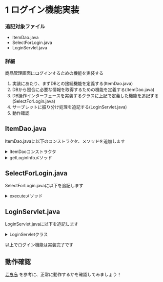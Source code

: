 # 1 ログイン機能実装

### 追記対象ファイル

- ItemDao.java
- SelectForLogin.java
- LoginServlet.java

### 詳細  
商品管理画面にログインするための機能を実装する

1. 実装にあたり、まずDBとの接続機能を定義する(ItemDao.java)
2. DBから照合に必要な情報を取得するための機能を定義する(ItemDao.java)
3. DB操作インターフェースを実装するクラスに上記で定義した機能を追記する(SelectForLogin.java)
4. サーブレットに振り分け処理を追記する(LoginServlet.java)
5. 動作確認

## ItemDao.java
ItemDao.javaに以下のコンストラクタ、メソッドを追加します
<details>
    <summary>ItemDaoコンストラクタ</summary>
    <div>

| 項目 | 内容 |
| --- | --- |
| アクセス修飾子 | public |
| コンストラクタ(書式) | ItemDao() |
| throws | SQLException |
| 仕様 | DBに接続する |

#### 以下の手順で機能を実装してください

- String型の変数『url』を宣言し、文字列"jdbc:mysql://localhost:3306/javaexam?serverTimezone=UTC"を代入
- String型の変数『user』を宣言し、文字列”root”を代入
- String型の変数『pass』を宣言し、文字列”root”を代入
- 『DriverManager』クラスのstaticメソッド『getConnection』の引数に上記の『url』『user』『pass』を順番に渡し、クラス直下で宣言している変数『con』にその戻り値を代入する

　　　
    </div>
</details>

<details>
    <summary>getLoginInfoメソッド</summary>
    <div>
| 項目 | 内容 |
| --- | --- |
| アクセス修飾子 | public |
| 戻り値 | int |
| メソッド(引数) | getLoginInfo(String name, String pass) |
| 仕様 | 引数に受取る『name』,『pass』をもとに『user』テーブルに問い合わせ、データを取得できた場合(照合成功した場合)は取得件数である『1』を,できなかった場合は『0』を戻り値として返す |

#### 以下の手順で機能を実装してください

- クラス直下で宣言している変数『sql』に文字列” select * from user where name = ? and password = ?”を代入
- クラス直下で宣言している変数『con』のメソッド『prepareStatement』の引数に上記の変数『sql』を渡し、その戻り値をクラス直下で宣言した変数『ps』に代入
- 変数『ps』のメソッド『setString』の第一引数に『1』、代二引数に引数『name』を渡して実行
- 変数『ps』のメソッド『setString』の第一引数に『2』、代二引数に引数『pass』を渡して実行
- try句とfinally句を用意する

tryブロック内に以下を記述

- 変数『ps』のメソッド『exceteQuery』(引数なし)の戻り値をクラス直下で宣言した変数『rs』に代入
- 『rs.next()』を記述(カーソルを次の行に移動)
- 戻り値として『rs.getRow()』の実行結果を返す (照合に成功した場合に『1』が、失敗した場合に『0』が返る)

以上でtryブロックは閉じます  
finallyブロック内に以下を記述

- 『ps.close();』を記述(リソースの開放)  

以上でfinallyブロックは閉じます
　
　　　
    </div>
</details>

## SelectForLogin.java
SelectForLogin.javaに以下を追記します

<details>
    <summary>executeメソッド</summary>
    <div>
#### 以下の画像とヒントを参考に機能を実装してください

![web](./Image/Image21.png)

1. ItemDaoクラスの変数『dao』を宣言し、『null』を代入
2. 宣言した変数『dao』にItemDaoクラスをインスタンス化し、代入
3. 変数『dao』のメソッド『getLoginInfo』の第一引数に変数『name』、代二引数に変数『pass』を渡し、その戻り値を変数『n』に代入
4. if文で『daoがnullではない時』という条件で『dao.close()』を実行するように記述

　　　
    </div>
</details>


## LoginServlet.java

LoginServlet.javaに以下を追記します

<details>
    <summary>LoginServletクラス</summary>
    <div>
#### 以下の画像とヒントを参考に機能を実装してください

![web](./Image/Image22.png)

1. 修飾子『public static』をつけ、DBAccessインターフェースの変数『dbAccess』を宣言
2. SelectForLoginクラスをインスタンス化し、変数『dbAccess』に代入
3. 変数『dbAccess』のメソッド『execute』の引数に引数『request』を渡して実行

　
    </div>
</details>

以上でログイン機能は実装完了です

## 動作確認

[**こちら**](/eightbit-saurus/docs/java/Exercise/JavaWeb/Practice/課題２/課題2仕様書#実行時の画面)
を参考に、正常に動作するかを確認してみましょう！
